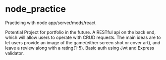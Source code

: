 # node_practice
Practicing with node app/server/mods/react

Potential Project for portfolio in the future. A RESTful api on the back end, which will allow users to operate with CRUD requests. The main ideas are to let users provide an image of the game(either screen shot or cover art), and leave a review along with a rating(1-5). Basic auth using Jwt and Express validator.
